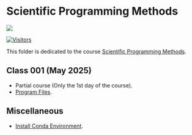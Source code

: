 # Scientific Programming Methods

[![](./../FixelAlgorithmsLogo.png)](https://fixelalgorithms.gitlab.io)

[![Visitors](https://hits.seeyoufarm.com/api/count/incr/badge.svg?url=https%3A%2F%2Fgithub.com%2FRoyiAvital%2FStackExchangeCodes&count_bg=%2379C83D&title_bg=%23555555&icon=&icon_color=%23E7E7E7&title=Visitors+%28Daily+%2F+Total%29&edge_flat=false)](https://github.com/FixelAlgorithmsTeam/FixelCourses)

This folder is dedicated to the course [Scientific Programming Methods](https://fixelalgorithms.gitlab.io/courses).

## Class 001 (May 2025)

 - Partial course (Only the 1st day of the course).
 - [Program Files](./2025_05).


## Miscellaneous

 - [Install Conda Environment](./../InstallCondaEnv.md).